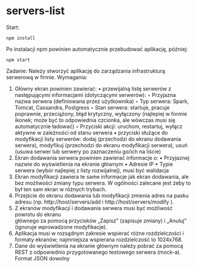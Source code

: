 # servers-list
Start:

```
npm install
```
Po instalacji npm powinien automatycznie przebudować aplikację, później:

```
npm start
```

Zadanie:
Należy	stworzyć	aplikację	do	zarządzania	infrastrukturą serwerową	w	firmie.
Wymagania:
1. Główny	ekran	powinien	zawierać:
• przewijalną	listę	serwerów	z	następującymi	informacjami	(dotyczącymi	serwerów):
◦ Przyjazna	nazwa	serwera	(definiowana	przez	użytkownika)
◦ Typ	serwera:	Spark,	Tomcat,	Cassandra,	Postgress
◦ Stan	serwera:	startuje,	pracuje	poprawnie,	przeciążony,	błąd	krytyczny,	wyłączony
(najlepiej	w	formie	ikonek;	może	być	to	odpowiednia	czcionka,	ale	wówczas	musi	się
automatycznie	ładować)
◦ Przyciski	akcji:	uruchom,	restartuj,	wyłącz	aktywne	w	zależności	od	stanu	serwera
• przyciski	służące	do	modyfikacji	listy	serwerów:	dodaj	(przechodzi	do	ekranu	dodawania
serwera),	modyfikuj	(przechodzi	do	ekranu	modyfikacji	serwera),	usuń	(usuwa	serwer	lub
serwery	po	zaznaczeniu	go/ich	na	liście)
2. Ekran	dodawania	serwera	powinien	zawierać	informacje	o:
• Przyjaznej	nazwie	do	wyświetlenia	na	ekranie	głównym
• Adresie	IP
• Typie	serwera	(wybór	najlepiej	z	listy	rozwijalnej),	musi	być	walidacja
3. Ekran	modyfikacji	zawiera	te	same	informacje	jak	ekran	dodawania,	ale	bez	możliwości
zmiany	typu	serwera.	W	ogólności	zalecane	jest	żeby	to	był	ten	sam	ekran	w	różnych	trybach.
4. Przejście	do	ekranu	dodawania	lub	modyfikacji	zmienia	adres	na	pasku	adresu	(np.
http://host/servers/add i	http://host/servers/modify ).
5. Z	ekranów	modyfikacji	i	dodawania	serwera	musi	być	możliwość	powrotu	do	ekranu	
głównego	za	pomocą	przycisków	„Zapisz”	(zapisuje	zmiany)	i	„Anuluj”	(ignoruje
wprowadzone	modyfikacje).
6. Aplikacja	musi	w	rozsądnym	zakresie	wspierać	różne	rozdzielczości	i	formaty	ekranów;
najmniejsza	wspierana	rozdzielczość	to	1024x768.
7. Dane	do	wyświetlenia	na	ekranie	głównym	należy	pobrać	za	pomocą REST	z	odpowiednio
przygotowanego	testowego	serwera	(mock-a).	Format	JSON	dowolny
